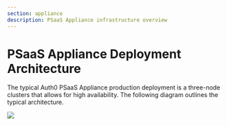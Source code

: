 ```yaml
---
section: appliance
description: PSaaS Appliance infrastructure overview
---
```

# PSaaS Appliance Deployment Architecture

The typical Auth0 PSaaS Appliance production deployment is a three-node clusters that allows for high availability. The following diagram outlines the typical architecture.

<img src="/media/articles/appliance/overview.svg" zoomable>

